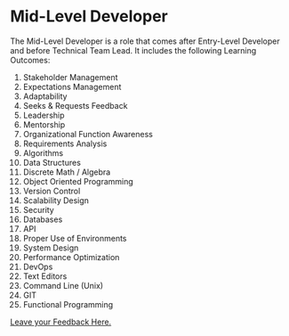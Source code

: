 # Mid-Level Developer

The Mid-Level Developer is a role that comes after Entry-Level Developer and before Technical Team Lead. It includes the following Learning Outcomes:

1. Stakeholder Management
2. Expectations Management
3. Adaptability
4. Seeks & Requests Feedback
5. Leadership
6. Mentorship
7. Organizational Function Awareness
8. Requirements Analysis
9. Algorithms
10. Data Structures
11. Discrete Math / Algebra
12. Object Oriented Programming
13. Version Control
14. Scalability Design
15. Security
16. Databases
17. API
18. Proper Use of Environments
18. System Design
20. Performance Optimization
21. DevOps
22. Text Editors
23. Command Line (Unix)
24. GIT
25. Functional Programming


[Leave your Feedback Here.](https://goo.gl/forms/3L1LYIy2jMlhzrYn2)
